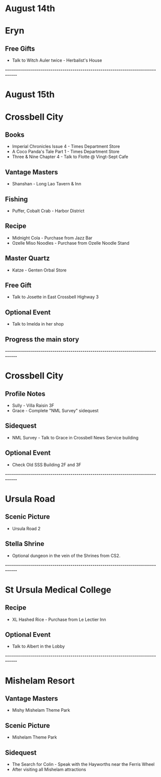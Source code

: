 # August 14th
# Eryn
## Free Gifts
- Talk to Witch Auler twice - Herbalist's House

**----------------------------------------------------------------------------------**

# August 15th
# Crossbell City
## Books
- Imperial Chronicles Issue 4 - Times Department Store
- A Coco Panda's Tale Part 1 - Times Department Store
- Three & Nine Chapter 4 - Talk to Flotte @ Vingt-Sept Cafe
## Vantage Masters
- Shanshan - Long Lao Tavern & Inn
## Fishing
- Puffer, Cobalt Crab - Harbor District
## Recipe
- Midnight Cola - Purchase from Jazz Bar
- Ozelle Miso Noodles - Purchase from Ozelle Noodle Stand
## Master Quartz
- Katze - Genten Orbal Store
## Free Gift
- Talk to Josette in East Crossbell Highway 3
## Optional Event
- Talk to Imelda in her shop

## Progress the main story

**----------------------------------------------------------------------------------**

# Crossbell City
## Profile Notes
- Sully - Villa Raisin 3F
- Grace - Complete "NML Survey" sidequest
## Sidequest
- NML Survey - Talk to Grace in Crossbell News Service building
## Optional Event
- Check Old SSS Building 2F and 3F

**----------------------------------------------------------------------------------**

# Ursula Road
## Scenic Picture
- Ursula Road 2
## Stella Shrine
- Optional dungeon in the vein of the Shrines from CS2.

**----------------------------------------------------------------------------------**

# St Ursula Medical College
## Recipe
- XL Hashed Rice - Purchase from Le Lectier Inn
## Optional Event
- Talk to Albert in the Lobby

**----------------------------------------------------------------------------------**

# Mishelam Resort
## Vantage Masters
- Mishy  Mishelam Theme Park
## Scenic Picture
- Mishelam Theme Park
## Sidequest
- The Search for Colin - Speak with the Hayworths near the Ferris Wheel
 - After visiting all Mishelam attractions